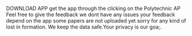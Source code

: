 DOWNLOAD APP 
get the app through the clicking on the Polytechnic AP
Feel free to give the feedback we dont have any issues your feedback depend on the app
some papers are not uploaded yet sorry for any kind of lost in formation.
We keep the data safe.Your privacy is our goa;.
